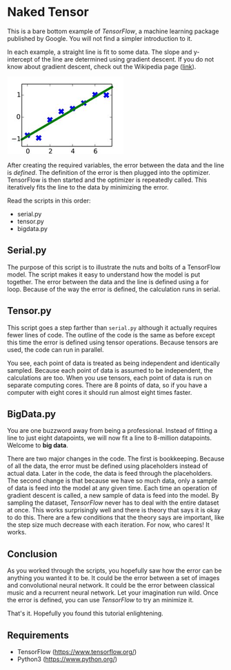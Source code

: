 # Naked Tensor

This is a bare bottom example of *TensorFlow*, a machine learning package published by Google. You will not find a simpler introduction to it.

In each example, a straight line is fit to some data. The slope and y-intercept of the line are determined using gradient descent. If you do not know about gradient descent, check out the Wikipedia page ([link](https://en.wikipedia.org/wiki/Gradient_descent)).

![alt text](artwork/line_of_best_fit.jpg "Straight line fitted to data")

After creating the required variables, the error between the data and the line is *defined*. The definition of the error is then plugged into the optimizer. TensorFlow is then started and the optimizer is repeatedly called. This iteratively fits the line to the data by minimizing the error.

Read the scripts in this order:
 * serial.py
 * tensor.py
 * bigdata.py

## Serial.py

The purpose of this script is to illustrate the nuts and bolts of a TensorFlow model. The script makes it easy to understand how the model is put together. The error between the data and the line is defined using a for loop. Because of the way the error is defined, the calculation runs in serial.

## Tensor.py

This script goes a step farther than `serial.py` although it actually requires fewer lines of code. The outline of the code is the same as before except this time the error is defined using tensor operations. Because tensors are used, the code can run in parallel.

You see, each point of data is treated as being independent and identically sampled. Because each point of data is assumed to be independent, the calculations are too. When you use tensors, each point of data is run on separate computing cores. There are 8 points of data, so if you have a computer with eight cores it should run almost eight times faster. 

## BigData.py

You are one buzzword away from being a professional. Instead of fitting a line to just eight datapoints, we will now fit a line to 8-million datapoints. Welcome to **big data**.

There are two major changes in the code. The first is bookkeeping. Because of all the data, the error must be defined using placeholders instead of actual data. Later in the code, the data is feed through the placeholders. The second change is that because we have so much data, only a sample of data is feed into the model at any given time. Each time an operation of gradient descent is called, a new sample of data is feed into the model. By sampling the dataset, *TensorFlow* never has to deal with the entire dataset at once. This works surprisingly well and there is theory that says it is okay to do this. There are a few conditions that the theory says are important, like the step size much decrease with each iteration. For now, who cares! It works.

## Conclusion

As you worked through the scripts, you hopefully saw how the error can be anything you wanted it to be. It could be the error between a set of images and convolutional neural network. It could be the error between classical music and a recurrent neural network. Let your imagination run wild. Once the error is defined, you can use *TensorFlow* to try an minimize it.

That's it. Hopefully you found this tutorial enlightening.

## Requirements

 * TensorFlow (https://www.tensorflow.org/)
 * Python3 (https://www.python.org/)

